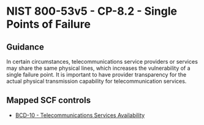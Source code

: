 # NIST 800-53v5 - CP-8.2 - Single Points of Failure
## Guidance
In certain circumstances, telecommunications service providers or services may share the same physical lines, which increases the vulnerability of a single failure point. It is important to have provider transparency for the actual physical transmission capability for telecommunication services.
## Mapped SCF controls
- [BCD-10 - Telecommunications Services Availability](../scf/bcd-10-telecommunicationsservicesavailability.md)